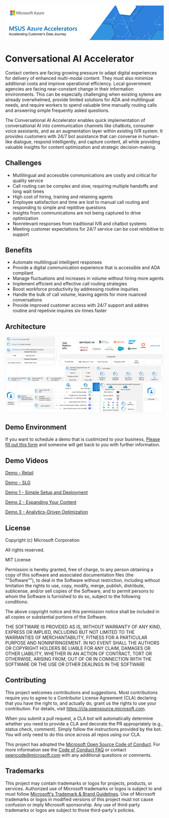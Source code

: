 ![MSUS Solution Accelerator](./images/MSUS%20Solution%20Accelerator%20Banner%20Two_981.png)

# Conversational AI Accelerator

 Contact centers are facing growing pressure to adapt digital experiences for delivery of enhanced multi-modal content. They must also minimize additional costs and improve operational efficiency. Local government agencies are facing near-constant change in their information environments. This can be especially challenging when existing sytems are already overwhelmed, provide limited solutions for ADA and multilingual needs, and require workers to spend valuable time manually routing calls and answering simple frequently asked questions.

 The Conversational AI Accelerator enables quick implementation of conversational AI into communication channels like chatbots, consumer voice assistants, and as an augmentation layer within existing IVR system. It provides customers with 24/7 bot assistance that can converse in human-like dialogue, respond intelligently, and capture content, all while providing valuable insights for content optimization and strategic decision-making.
 
 
 ## Challenges
 * Mutlilingual and accessible communications are costly and critical for quality service
 * Call routing can be complex and slow, requiring multiple handoffs and long wait times
 * High cost of hiring, training and retaining agents
 * Employee satisfaction and time are lost to manual call routing and responding to simple and repititive questions
 * Insights from communications are not being captured to drive optimization
 * Nonrelevant responses from traditional IVR and chatbot systems
 * Meeting customer expectations for 24/7 service can be cost rehibitive to support
 
 ## Benefits
 * Automate multilingual intelligent responses
 * Provide a digital communication experience that is accessible and ADA compliant
 * Manage fluctuations and increases in volume without hiring more agents
 * Implement efficient and effective call routing strategies
 * Boost workforce productivity by addressing routine inquiries
 * Handle the bulk of call volume, leaving agents for more nuanced conversations
 * Provide improved customer access with 24/7 support and addres routine and repetivie inquires six-times faster
 

 ## Architecture
 ![Conversational AI Solution Accelerator Architecture](./images/Conversational%20AI%20Architecture.png)
 
## Demo Environment
 If you want to schedule a demo that is custimized to your business, [Please fill out this form](https://zammo.ai/demo/) and someone will get back to you with further information.

## Demo Videos 
 [Demo - Retail](https://vimeo.com/649234598/47bba3ab71?embedded=true&source=video_title)
 
 [Demo - SLG](https://vimeo.com/672165562/ad0b053d7c?embedded=true&source=video_title)

 [Demo 1 - Simple Setup and Deployment](https://vimeo.com/578609724/970bdbadb5?embedded=true&source=video_title&owner=98548747)
 
 [Demo 2 - Expanding Your Content](https://vimeo.com/578610828/dc121d0ecf?embedded=true&source=video_title&owner=98548747)
 
 [Demo 3 - Analytics-Driven Optimization](https://vimeo.com/578612056/483c00f2b2?embedded=true&source=video_title&owner=98548747)
 
## License

Copyright (c) Microsoft Corporation

All rights reserved.

MIT License

Permission is hereby granted, free of charge, to any person obtaining a copy of this software and associated documentation files (the ""Software""), to deal in the Software without restriction, including without limitation the rights to use, copy, modify, merge, publish, distribute, sublicense, and/or sell copies of the Software, and to permit persons to whom the Software is furnished to do so, subject to the following conditions:

The above copyright notice and this permission notice shall be included in all copies or substantial portions of the Software.

THE SOFTWARE IS PROVIDED AS IS, WITHOUT WARRANTY OF ANY KIND, EXPRESS OR IMPLIED, INCLUDING BUT NOT LIMITED TO THE WARRANTIES OF MERCHANTABILITY, FITNESS FOR A PARTICULAR PURPOSE AND NONINFRINGEMENT. IN NO EVENT SHALL THE AUTHORS OR COPYRIGHT HOLDERS BE LIABLE FOR ANY CLAIM, DAMAGES OR OTHER LIABILITY, WHETHER IN AN ACTION OF CONTRACT, TORT OR OTHERWISE, ARISING FROM, OUT OF OR IN CONNECTION WITH THE SOFTWARE OR THE USE OR OTHER DEALINGS IN THE SOFTWARE

## Contributing

This project welcomes contributions and suggestions.  Most contributions require you to agree to a
Contributor License Agreement (CLA) declaring that you have the right to, and actually do, grant us
the rights to use your contribution. For details, visit https://cla.opensource.microsoft.com.

When you submit a pull request, a CLA bot will automatically determine whether you need to provide
a CLA and decorate the PR appropriately (e.g., status check, comment). Simply follow the instructions
provided by the bot. You will only need to do this once across all repos using our CLA.

This project has adopted the [Microsoft Open Source Code of Conduct](https://opensource.microsoft.com/codeofconduct/).
For more information see the [Code of Conduct FAQ](https://opensource.microsoft.com/codeofconduct/faq/) or
contact [opencode@microsoft.com](mailto:opencode@microsoft.com) with any additional questions or comments.

## Trademarks

This project may contain trademarks or logos for projects, products, or services. Authorized use of Microsoft 
trademarks or logos is subject to and must follow 
[Microsoft's Trademark & Brand Guidelines](https://www.microsoft.com/en-us/legal/intellectualproperty/trademarks/usage/general).
Use of Microsoft trademarks or logos in modified versions of this project must not cause confusion or imply Microsoft sponsorship.
Any use of third-party trademarks or logos are subject to those third-party's policies.
